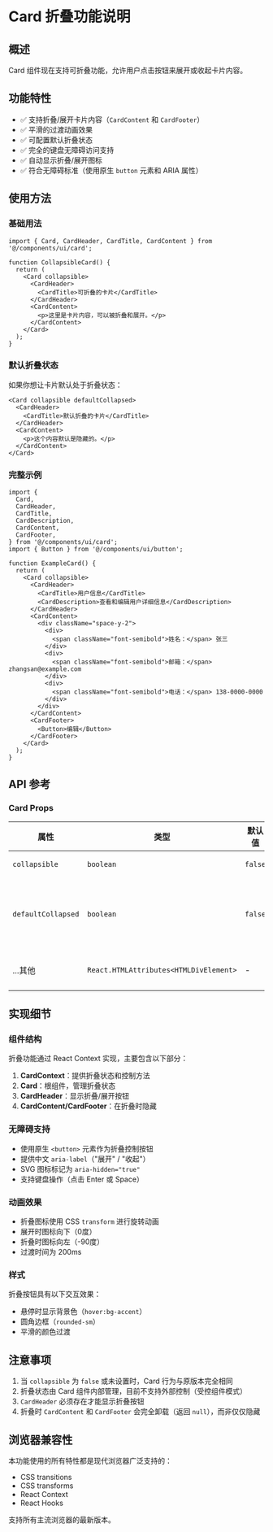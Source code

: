 # Card 折叠功能说明

## 概述

Card 组件现在支持可折叠功能，允许用户点击按钮来展开或收起卡片内容。

## 功能特性

- ✅ 支持折叠/展开卡片内容（`CardContent` 和 `CardFooter`）
- ✅ 平滑的过渡动画效果
- ✅ 可配置默认折叠状态
- ✅ 完全的键盘无障碍访问支持
- ✅ 自动显示折叠/展开图标
- ✅ 符合无障碍标准（使用原生 `button` 元素和 ARIA 属性）

## 使用方法

### 基础用法

```tsx
import { Card, CardHeader, CardTitle, CardContent } from '@/components/ui/card';

function CollapsibleCard() {
  return (
    <Card collapsible>
      <CardHeader>
        <CardTitle>可折叠的卡片</CardTitle>
      </CardHeader>
      <CardContent>
        <p>这里是卡片内容，可以被折叠和展开。</p>
      </CardContent>
    </Card>
  );
}
```

### 默认折叠状态

如果你想让卡片默认处于折叠状态：

```tsx
<Card collapsible defaultCollapsed>
  <CardHeader>
    <CardTitle>默认折叠的卡片</CardTitle>
  </CardHeader>
  <CardContent>
    <p>这个内容默认是隐藏的。</p>
  </CardContent>
</Card>
```

### 完整示例

```tsx
import {
  Card,
  CardHeader,
  CardTitle,
  CardDescription,
  CardContent,
  CardFooter,
} from '@/components/ui/card';
import { Button } from '@/components/ui/button';

function ExampleCard() {
  return (
    <Card collapsible>
      <CardHeader>
        <CardTitle>用户信息</CardTitle>
        <CardDescription>查看和编辑用户详细信息</CardDescription>
      </CardHeader>
      <CardContent>
        <div className="space-y-2">
          <div>
            <span className="font-semibold">姓名：</span> 张三
          </div>
          <div>
            <span className="font-semibold">邮箱：</span> zhangsan@example.com
          </div>
          <div>
            <span className="font-semibold">电话：</span> 138-0000-0000
          </div>
        </div>
      </CardContent>
      <CardFooter>
        <Button>编辑</Button>
      </CardFooter>
    </Card>
  );
}
```

## API 参考

### Card Props

| 属性 | 类型 | 默认值 | 描述 |
|------|------|--------|------|
| `collapsible` | `boolean` | `false` | 是否启用折叠功能 |
| `defaultCollapsed` | `boolean` | `false` | 默认是否处于折叠状态（仅在 `collapsible` 为 `true` 时有效） |
| ...其他 | `React.HTMLAttributes<HTMLDivElement>` | - | 继承标准 div 元素的所有属性 |

## 实现细节

### 组件结构

折叠功能通过 React Context 实现，主要包含以下部分：

1. **CardContext**：提供折叠状态和控制方法
2. **Card**：根组件，管理折叠状态
3. **CardHeader**：显示折叠/展开按钮
4. **CardContent/CardFooter**：在折叠时隐藏

### 无障碍支持

- 使用原生 `<button>` 元素作为折叠控制按钮
- 提供中文 `aria-label`（"展开" / "收起"）
- SVG 图标标记为 `aria-hidden="true"`
- 支持键盘操作（点击 Enter 或 Space）

### 动画效果

- 折叠图标使用 CSS `transform` 进行旋转动画
- 展开时图标向下（0度）
- 折叠时图标向左（-90度）
- 过渡时间为 200ms

### 样式

折叠按钮具有以下交互效果：

- 悬停时显示背景色（`hover:bg-accent`）
- 圆角边框（`rounded-sm`）
- 平滑的颜色过渡

## 注意事项

1. 当 `collapsible` 为 `false` 或未设置时，Card 行为与原版本完全相同
2. 折叠状态由 Card 组件内部管理，目前不支持外部控制（受控组件模式）
3. `CardHeader` 必须存在才能显示折叠按钮
4. 折叠时 `CardContent` 和 `CardFooter` 会完全卸载（返回 `null`），而非仅仅隐藏

## 浏览器兼容性

本功能使用的所有特性都是现代浏览器广泛支持的：

- CSS transitions
- CSS transforms
- React Context
- React Hooks

支持所有主流浏览器的最新版本。

